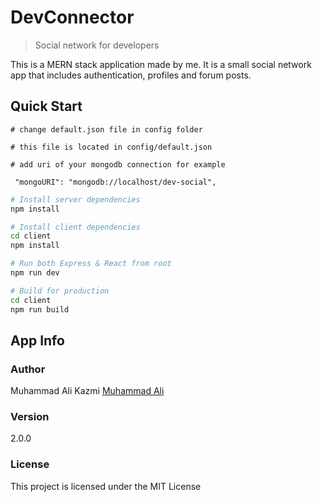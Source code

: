 # DevConnector

> Social network for developers

This is a MERN stack application made by me. It is a small social network app that includes authentication, profiles and forum posts.

## Quick Start

```
# change default.json file in config folder

# this file is located in config/default.json

# add uri of your mongodb connection for example

 "mongoURI": "mongodb://localhost/dev-social",

```

```bash
# Install server dependencies
npm install

# Install client dependencies
cd client
npm install

# Run both Express & React from root
npm run dev

# Build for production
cd client
npm run build
```

## App Info

### Author

Muhammad Ali Kazmi
[Muhammad Ali](https://kaaazmi.github.io)

### Version

2.0.0

### License

This project is licensed under the MIT License
